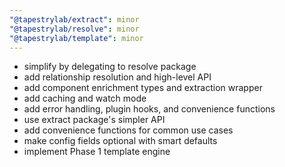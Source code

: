 ```yaml
---
"@tapestrylab/extract": minor
"@tapestrylab/resolve": minor
"@tapestrylab/template": minor
---
```


- simplify by delegating to resolve package
- add relationship resolution and high-level API
- add component enrichment types and extraction wrapper
- add caching and watch mode
- add error handling, plugin hooks, and convenience functions
- use extract package's simpler API
- add convenience functions for common use cases
- make config fields optional with smart defaults
- implement Phase 1 template engine
